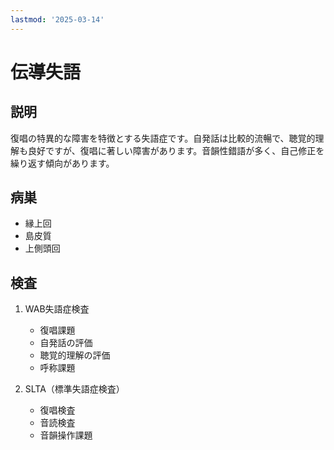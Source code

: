 ```yaml
---
lastmod: '2025-03-14'
---
```


# 伝導失語

## 説明

復唱の特異的な障害を特徴とする失語症です。自発話は比較的流暢で、聴覚的理解も良好ですが、復唱に著しい障害があります。音韻性錯語が多く、自己修正を繰り返す傾向があります。

## 病巣

- 縁上回
- 島皮質
- 上側頭回

## 検査

1. WAB失語症検査

   - 復唱課題
   - 自発話の評価
   - 聴覚的理解の評価
   - 呼称課題

2. SLTA（標準失語症検査）
   - 復唱検査
   - 音読検査
   - 音韻操作課題
